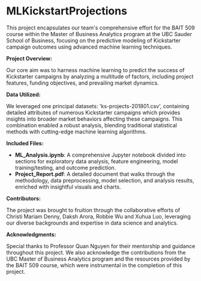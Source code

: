 # MLKickstartProjections
This project encapsulates our team's comprehensive effort for the BAIT 509 course within the Master of Business Analytics program at the UBC Sauder School of Business, focusing on the predictive modeling of Kickstarter campaign outcomes using advanced machine learning techniques.

**Project Overview:**

Our core aim was to harness machine learning to predict the success of Kickstarter campaigns by analyzing a multitude of factors, including project features, funding objectives, and prevailing market dynamics.

**Data Utilized:**

We leveraged one principal datasets: 'ks-projects-201801.csv', containing detailed attributes of numerous Kickstarter campaigns which provides insights into broader market behaviors affecting these campaigns. This combination enabled a robust analysis, blending traditional statistical methods with cutting-edge machine learning algorithms.

**Included Files:**

- **ML_Analysis.ipynb**: A comprehensive Jupyter notebook divided into sections for exploratory data analysis, feature engineering, model training/testing, and outcome prediction.
- **Project_Report.pdf**: A detailed document that walks through the methodology, data preprocessing, model selection, and analysis results, enriched with insightful visuals and charts.

**Contributors:**

The project was brought to fruition through the collaborative efforts of Christi Mariam Denny, Daksh Arora, Robbie Wu and Xuhua Luo, leveraging our diverse backgrounds and expertise in data science and analytics.

**Acknowledgments:**

Special thanks to Professor Quan Nguyen for their mentorship and guidance throughout this project. We also acknowledge the contributions from the UBC Master of Business Analytics program and the resources provided by the BAIT 509 course, which were instrumental in the completion of this project.


